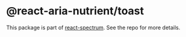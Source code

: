 # @react-aria-nutrient/toast

This package is part of [react-spectrum](https://github.com/adobe/react-spectrum). See the repo for more details.
